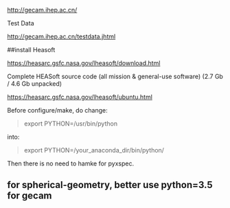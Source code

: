 http://gecam.ihep.ac.cn/

Test Data

http://gecam.ihep.ac.cn/testdata.jhtml



##install Heasoft

https://heasarc.gsfc.nasa.gov/lheasoft/download.html

Complete HEASoft source code (all mission & general-use software) (2.7 Gb / 4.6 Gb unpacked)

https://heasarc.gsfc.nasa.gov/lheasoft/ubuntu.html

Before configure/make, do change:

> export PYTHON=/usr/bin/python

into:

> export PYTHON=/your_anaconda_dir/bin/python/

Then there is no need to hamke for pyxspec.



## for spherical-geometry, better use python=3.5 for gecam



